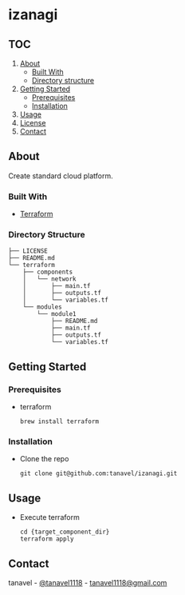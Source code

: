 # izanagi

## TOC
1. [About](#about)
    - [Built With](#built-with)
    - [Directory structure](#directory-structure)
2. [Getting Started](#getting-started)
    - [Prerequisites](#prerequisites)
    - [Installation](#installation)
3. [Usage](#usage)
4. [License](#license)
5. [Contact](#contact)

## About
Create standard cloud platform.

### Built With
- [Terraform](https://www.terraform.io/)

### Directory Structure
```
├── LICENSE
├── README.md
└── terraform
    ├── components
    │   └── network
    │       ├── main.tf
    │       ├── outputs.tf
    │       └── variables.tf
    └── modules
        └── module1
            ├── README.md
            ├── main.tf
            ├── outputs.tf
            └── variables.tf
```

## Getting Started
### Prerequisites
- terraform
  ```
  brew install terraform
  ```

### Installation
- Clone the repo
  ```
  git clone git@github.com:tanavel/izanagi.git
  ```

## Usage
- Execute terraform
  ```
  cd {target_component_dir}
  terraform apply
  ```

## Contact
tanavel - [@tanavel1118](https://twitter.com/tanavel1118) - tanavel1118@gmail.com

